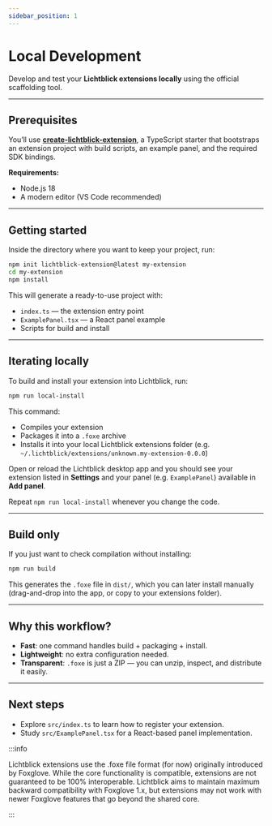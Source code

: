 ```yaml
---
sidebar_position: 1
---
```


# Local Development

Develop and test your **Lichtblick extensions locally** using the official scaffolding tool.

---

## Prerequisites

You’ll use **[create-lichtblick-extension](https://github.com/Lichtblick-Suite/create-lichtblick-extension)**, a TypeScript starter that bootstraps an extension project with build scripts, an example panel, and the required SDK bindings.

**Requirements:**

- Node.js 18
- A modern editor (VS Code recommended)

---

## Getting started

Inside the directory where you want to keep your project, run:

```bash
npm init lichtblick-extension@latest my-extension
cd my-extension
npm install
```

This will generate a ready-to-use project with:

- `index.ts` — the extension entry point
- `ExamplePanel.tsx` — a React panel example
- Scripts for build and install

---

## Iterating locally

To build and install your extension into Lichtblick, run:

```bash
npm run local-install
```

This command:

- Compiles your extension
- Packages it into a `.foxe` archive
- Installs it into your local Lichtblick extensions folder (e.g. `~/.lichtblick/extensions/unknown.my-extension-0.0.0`)

Open or reload the Lichtblick desktop app and you should see your extension listed in **Settings** and your panel (e.g. `ExamplePanel`) available in **Add panel**.

Repeat `npm run local-install` whenever you change the code.

---

## Build only

If you just want to check compilation without installing:

```bash
npm run build
```

This generates the `.foxe` file in `dist/`, which you can later install manually (drag-and-drop into the app, or copy to your extensions folder).

---

## Why this workflow?

- **Fast**: one command handles build + packaging + install.
- **Lightweight**: no extra configuration needed.
- **Transparent**: `.foxe` is just a ZIP — you can unzip, inspect, and distribute it easily.

---

## Next steps

- Explore `src/index.ts` to learn how to register your extension.
- Study `src/ExamplePanel.tsx` for a React-based panel implementation.

:::info

Lichtblick extensions use the .foxe file format (for now) originally introduced by Foxglove. While the core functionality is compatible, extensions are not guaranteed to be 100% interoperable. Lichtblick aims to maintain maximum backward compatibility with Foxglove 1.x, but extensions may not work with newer Foxglove features that go beyond the shared core.

:::
